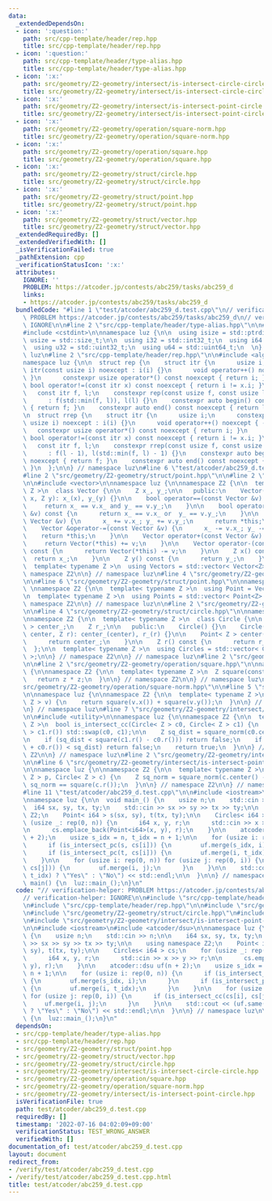 ```yaml
---
data:
  _extendedDependsOn:
  - icon: ':question:'
    path: src/cpp-template/header/rep.hpp
    title: src/cpp-template/header/rep.hpp
  - icon: ':question:'
    path: src/cpp-template/header/type-alias.hpp
    title: src/cpp-template/header/type-alias.hpp
  - icon: ':x:'
    path: src/geometry/Z2-geometry/intersect/is-intersect-circle-circle.hpp
    title: src/geometry/Z2-geometry/intersect/is-intersect-circle-circle.hpp
  - icon: ':x:'
    path: src/geometry/Z2-geometry/intersect/is-intersect-point-circle.hpp
    title: src/geometry/Z2-geometry/intersect/is-intersect-point-circle.hpp
  - icon: ':x:'
    path: src/geometry/Z2-geometry/operation/square-norm.hpp
    title: src/geometry/Z2-geometry/operation/square-norm.hpp
  - icon: ':x:'
    path: src/geometry/Z2-geometry/operation/square.hpp
    title: src/geometry/Z2-geometry/operation/square.hpp
  - icon: ':x:'
    path: src/geometry/Z2-geometry/struct/circle.hpp
    title: src/geometry/Z2-geometry/struct/circle.hpp
  - icon: ':x:'
    path: src/geometry/Z2-geometry/struct/point.hpp
    title: src/geometry/Z2-geometry/struct/point.hpp
  - icon: ':x:'
    path: src/geometry/Z2-geometry/struct/vector.hpp
    title: src/geometry/Z2-geometry/struct/vector.hpp
  _extendedRequiredBy: []
  _extendedVerifiedWith: []
  _isVerificationFailed: true
  _pathExtension: cpp
  _verificationStatusIcon: ':x:'
  attributes:
    IGNORE: ''
    PROBLEM: https://atcoder.jp/contests/abc259/tasks/abc259_d
    links:
    - https://atcoder.jp/contests/abc259/tasks/abc259_d
  bundledCode: "#line 1 \"test/atcoder/abc259_d.test.cpp\"\n// verification-helper:\
    \ PROBLEM https://atcoder.jp/contests/abc259/tasks/abc259_d\n// verification-helper:\
    \ IGNORE\n\n#line 2 \"src/cpp-template/header/type-alias.hpp\"\n\n#include <cstddef>\n\
    #include <cstdint>\n\nnamespace luz {\n\n  using isize = std::ptrdiff_t;\n  using\
    \ usize = std::size_t;\n\n  using i32 = std::int32_t;\n  using i64 = std::int64_t;\n\
    \  using u32 = std::uint32_t;\n  using u64 = std::uint64_t;\n  \n} // namespace\
    \ luz\n#line 2 \"src/cpp-template/header/rep.hpp\"\n\n#include <algorithm>\n\n\
    namespace luz {\n\n  struct rep {\n    struct itr {\n      usize i;\n      constexpr\
    \ itr(const usize i) noexcept : i(i) {}\n      void operator++() noexcept { ++i;\
    \ }\n      constexpr usize operator*() const noexcept { return i; }\n      constexpr\
    \ bool operator!=(const itr x) const noexcept { return i != x.i; }\n    };\n \
    \   const itr f, l;\n    constexpr rep(const usize f, const usize l) noexcept\n\
    \      : f(std::min(f, l)), l(l) {}\n    constexpr auto begin() const noexcept\
    \ { return f; }\n    constexpr auto end() const noexcept { return l; }\n  };\n\
    \n  struct rrep {\n    struct itr {\n      usize i;\n      constexpr itr(const\
    \ usize i) noexcept : i(i) {}\n      void operator++() noexcept { --i; }\n   \
    \   constexpr usize operator*() const noexcept { return i; }\n      constexpr\
    \ bool operator!=(const itr x) const noexcept { return i != x.i; }\n    };\n \
    \   const itr f, l;\n    constexpr rrep(const usize f, const usize l) noexcept\n\
    \      : f(l - 1), l(std::min(f, l) - 1) {}\n    constexpr auto begin() const\
    \ noexcept { return f; }\n    constexpr auto end() const noexcept { return l;\
    \ }\n  };\n\n} // namespace luz\n#line 6 \"test/atcoder/abc259_d.test.cpp\"\n\n\
    #line 2 \"src/geometry/Z2-geometry/struct/point.hpp\"\n\n#line 2 \"src/geometry/Z2-geometry/struct/vector.hpp\"\
    \n\n#include <vector>\n\nnamespace luz {\n\nnamespace Z2 {\n\n  template< typename\
    \ Z >\n  class Vector {\n\n    Z x_, y_;\n\n   public:\n    Vector() {}\n    Vector(Z\
    \ x, Z y): x_(x), y_(y) {}\n\n    bool operator==(const Vector &v) const {\n \
    \     return x_ == v.x_ and y_ == v.y_;\n    }\n\n    bool operator!=(const Vector\
    \ &v) const {\n      return x_ == v.x_ or  y_ == v.y_;\n    }\n\n    Vector &operator+=(const\
    \ Vector &v) {\n      x_ += v.x_; y_ += v.y_;\n      return *this;\n    }\n\n\
    \    Vector &operator-=(const Vector &v) {\n      x_ -= v.x_; y_ -= v.y_;\n  \
    \    return *this;\n    }\n\n    Vector operator+(const Vector &v) const {\n \
    \     return Vector(*this) += v;\n    }\n\n    Vector operator-(const Vector &v)\
    \ const {\n      return Vector(*this) -= v;\n    }\n\n    Z x() const {\n    \
    \  return x_;\n    }\n\n    Z y() const {\n      return y_;\n    }\n\n  };\n\n\
    \  template< typename Z >\n  using Vectors = std::vector< Vector<Z> >;\n\n} //\
    \ namespace Z2\n\n} // namespace luz\n#line 4 \"src/geometry/Z2-geometry/struct/point.hpp\"\
    \n\n#line 6 \"src/geometry/Z2-geometry/struct/point.hpp\"\n\nnamespace luz {\n\
    \ \nnamespace Z2 {\n\n  template< typename Z >\n  using Point = Vector< Z >;\n\
    \n  template< typename Z >\n  using Points = std::vector< Point<Z> >;\n\n} //\
    \ namespace Z2\n\n} // namespace luz\n\n#line 2 \"src/geometry/Z2-geometry/struct/circle.hpp\"\
    \n\n#line 4 \"src/geometry/Z2-geometry/struct/circle.hpp\"\n\nnamespace luz {\n\
    \nnamespace Z2 {\n\n  template< typename Z >\n  class Circle {\n\n    Point< Z\
    \ > center_;\n    Z r_;\n\n   public:\n    Circle() {}\n    Circle(Point< Z >\
    \ center, Z r): center_(center), r_(r) {}\n\n    Point< Z > center() const {\n\
    \      return center_;\n    }\n\n    Z r() const {\n      return r_;\n    }\n\
    \  };\n\n  template< typename Z >\n  using Circles = std::vector< Circle< Z >\
    \ >;\n\n} // namespace Z2\n\n} // namespace luz\n#line 2 \"src/geometry/Z2-geometry/intersect/is-intersect-circle-circle.hpp\"\
    \n\n#line 2 \"src/geometry/Z2-geometry/operation/square.hpp\"\n\nnamespace luz\
    \ {\n\nnamespace Z2 {\n\n  template< typename Z >\n  Z square(const Z z) {\n \
    \   return z * z;\n  }\n\n} // namespace Z2\n\n} // namespace luz\n#line 2 \"\
    src/geometry/Z2-geometry/operation/square-norm.hpp\"\n\n#line 5 \"src/geometry/Z2-geometry/operation/square-norm.hpp\"\
    \n\nnamespace luz {\n\nnamespace Z2 {\n\n  template< typename Z >\n  Z square_norm(Vector<\
    \ Z > v) {\n    return square(v.x()) + square(v.y());\n  }\n\n} // namespace Z2\n\
    \n} // namespace luz\n#line 7 \"src/geometry/Z2-geometry/intersect/is-intersect-circle-circle.hpp\"\
    \n\n#include <utility>\n\nnamespace luz {\n\nnamespace Z2 {\n\n  template< typename\
    \ Z >\n  bool is_intersect_cc(Circle< Z > c0, Circle< Z > c1) {\n    if (c0.r()\
    \ > c1.r()) std::swap(c0, c1);\n\n    Z sq_dist = square_norm(c0.center() - c1.center());\n\
    \n    if (sq_dist < square(c1.r() - c0.r())) return false;\n    if (square(c1.r()\
    \ + c0.r()) < sq_dist) return false;\n    return true;\n  }\n\n} // namespace\
    \ Z2\n\n} // namespace luz\n#line 2 \"src/geometry/Z2-geometry/intersect/is-intersect-point-circle.hpp\"\
    \n\n#line 6 \"src/geometry/Z2-geometry/intersect/is-intersect-point-circle.hpp\"\
    \n\nnamespace luz {\n\nnamespace Z2 {\n\n  template< typename Z >\n  bool is_intersect_pc(Point<\
    \ Z > p, Circle< Z > c) {\n    Z sq_norm = square_norm(c.center() - p);\n    return\
    \ sq_norm == square(c.r());\n  }\n\n} // namespace Z2\n\n} // namespace luz\n\
    #line 11 \"test/atcoder/abc259_d.test.cpp\"\n\n#include <iostream>\n#include <atcoder/dsu>\n\
    \nnamespace luz {\n\n  void main_() {\n    usize n;\n    std::cin >> n;\n\n  \
    \  i64 sx, sy, tx, ty;\n    std::cin >> sx >> sy >> tx >> ty;\n\n    using namespace\
    \ Z2;\n    Point< i64 > s(sx, sy), t(tx, ty);\n\n    Circles< i64 > cs;\n    for\
    \ (usize _: rep(0, n)) {\n      i64 x, y, r;\n      std::cin >> x >> y >> r;\n\
    \n      cs.emplace_back(Point<i64>(x, y), r);\n    }\n\n    atcoder::dsu uf(n\
    \ + 2);\n    usize s_idx = n, t_idx = n + 1;\n\n    for (usize i: rep(0, n)) {\n\
    \      if (is_intersect_pc(s, cs[i])) {\n        uf.merge(s_idx, i);\n      }\n\
    \      if (is_intersect_pc(t, cs[i])) {\n        uf.merge(i, t_idx);\n      }\n\
    \    }\n\n    for (usize i: rep(0, n)) for (usize j: rep(0, i)) {\n      if (is_intersect_cc(cs[i],\
    \ cs[j])) {\n        uf.merge(i, j);\n      }\n    }\n\n    std::cout << (uf.same(s_idx,\
    \ t_idx) ? \"Yes\" : \"No\") << std::endl;\n\n  }\n\n} // namespace luz\n\nint\
    \ main() {\n  luz::main_();\n}\n"
  code: "// verification-helper: PROBLEM https://atcoder.jp/contests/abc259/tasks/abc259_d\n\
    // verification-helper: IGNORE\n\n#include \"src/cpp-template/header/type-alias.hpp\"\
    \n#include \"src/cpp-template/header/rep.hpp\"\n\n#include \"src/geometry/Z2-geometry/struct/point.hpp\"\
    \n#include \"src/geometry/Z2-geometry/struct/circle.hpp\"\n#include \"src/geometry/Z2-geometry/intersect/is-intersect-circle-circle.hpp\"\
    \n#include \"src/geometry/Z2-geometry/intersect/is-intersect-point-circle.hpp\"\
    \n\n#include <iostream>\n#include <atcoder/dsu>\n\nnamespace luz {\n\n  void main_()\
    \ {\n    usize n;\n    std::cin >> n;\n\n    i64 sx, sy, tx, ty;\n    std::cin\
    \ >> sx >> sy >> tx >> ty;\n\n    using namespace Z2;\n    Point< i64 > s(sx,\
    \ sy), t(tx, ty);\n\n    Circles< i64 > cs;\n    for (usize _: rep(0, n)) {\n\
    \      i64 x, y, r;\n      std::cin >> x >> y >> r;\n\n      cs.emplace_back(Point<i64>(x,\
    \ y), r);\n    }\n\n    atcoder::dsu uf(n + 2);\n    usize s_idx = n, t_idx =\
    \ n + 1;\n\n    for (usize i: rep(0, n)) {\n      if (is_intersect_pc(s, cs[i]))\
    \ {\n        uf.merge(s_idx, i);\n      }\n      if (is_intersect_pc(t, cs[i]))\
    \ {\n        uf.merge(i, t_idx);\n      }\n    }\n\n    for (usize i: rep(0, n))\
    \ for (usize j: rep(0, i)) {\n      if (is_intersect_cc(cs[i], cs[j])) {\n   \
    \     uf.merge(i, j);\n      }\n    }\n\n    std::cout << (uf.same(s_idx, t_idx)\
    \ ? \"Yes\" : \"No\") << std::endl;\n\n  }\n\n} // namespace luz\n\nint main()\
    \ {\n  luz::main_();\n}\n"
  dependsOn:
  - src/cpp-template/header/type-alias.hpp
  - src/cpp-template/header/rep.hpp
  - src/geometry/Z2-geometry/struct/point.hpp
  - src/geometry/Z2-geometry/struct/vector.hpp
  - src/geometry/Z2-geometry/struct/circle.hpp
  - src/geometry/Z2-geometry/intersect/is-intersect-circle-circle.hpp
  - src/geometry/Z2-geometry/operation/square.hpp
  - src/geometry/Z2-geometry/operation/square-norm.hpp
  - src/geometry/Z2-geometry/intersect/is-intersect-point-circle.hpp
  isVerificationFile: true
  path: test/atcoder/abc259_d.test.cpp
  requiredBy: []
  timestamp: '2022-07-16 04:02:09+09:00'
  verificationStatus: TEST_WRONG_ANSWER
  verifiedWith: []
documentation_of: test/atcoder/abc259_d.test.cpp
layout: document
redirect_from:
- /verify/test/atcoder/abc259_d.test.cpp
- /verify/test/atcoder/abc259_d.test.cpp.html
title: test/atcoder/abc259_d.test.cpp
---
```

